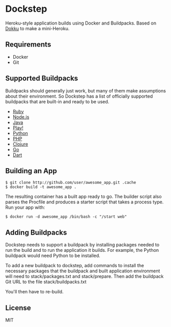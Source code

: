 # Dockstep

Heroku-style application builds using Docker and Buildpacks. Based on [Dokku](https://github.com/progrium/dokku) to make a mini-Heroku.

## Requirements

 * Docker
 * Git

## Supported Buildpacks

Buildpacks should generally just work, but many of them make assumptions about their environment. So Dockstep has a list of officially supported buildpacks that are built-in and ready to be used.

 * [Ruby](https://github.com/heroku/heroku-buildpack-ruby)
 * [Node.js](https://github.com/heroku/heroku-buildpack-nodejs)
 * [Java](https://github.com/heroku/heroku-buildpack-java)
 * [Play!](https://github.com/heroku/heroku-buildpack-play)
 * [Python](https://github.com/heroku/heroku-buildpack-python)
 * [PHP](https://github.com/heroku/heroku-buildpack-php.git)
 * [Clojure](https://github.com/heroku/heroku-buildpack-clojure.git)
 * [Go](https://github.com/kr/heroku-buildpack-go.git)
 * [Dart](https://github.com/igrigorik/heroku-buildpack-dart.git)

## Building an App

    $ git clone http://github.com/user/awesome_app.git .cache
    $ docker build -t awesome_app .

The resulting container has a built app ready to go. The builder script also parses the Procfile and produces
a starter script that takes a process type. Run your app with:

    $ docker run -d awesome_app /bin/bash -c "/start web"

## Adding Buildpacks

Dockstep needs to support a buildpack by installing packages needed to run the build and to run the application
it builds. For example, the Python buildpack would need Python to be installed.

To add a new buildpack to dockstep, add commands to install the necessary packages that the buildpack and built
application environment will need to stack/packages.txt and stack/prepare. Then add the buildpack Git URL to the file stack/buildpacks.txt

You'll then have to re-build.

## License

MIT
